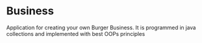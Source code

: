 # Business
Application for creating your own Burger Business. It is programmed in java collections and implemented with best OOPs principles 
